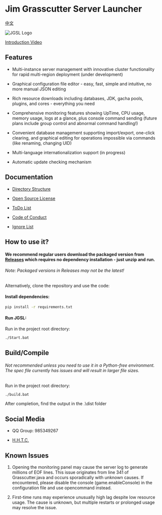 # Jim Grasscutter Server Launcher

[中文](README.md)

![JGSL Logo](Assets/JGSL-Logo.ico)

[Introduction Video](https://www.bilibili.com/video/BV1C2EkzoEqd)

## Features

- Multi-instance server management with innovative cluster functionality for rapid multi-region deployment (under development)
  
- Graphical configuration file editor - easy, fast, simple and intuitive, no more manual JSON editing
  
- Rich resource downloads including databases, JDK, gacha pools, plugins, and cores - everything you need
  
- Comprehensive monitoring features showing UpTime, CPU usage, memory usage, logs at a glance, plus console command sending (future plans include group control and abnormal command handling!)
  
- Convenient database management supporting import/export, one-click clearing, and graphical editing for operations impossible via commands (like renaming, changing UID)
  
- Multi-language internationalization support (in progress)
  
- Automatic update checking mechanism

## Documentation

- [Directory Structure](DirInfo.md)
  
- [Open Source License](LICENSE)
  
- [ToDo List](todolist.md)
  
- [Code of Conduct](CODE_OF_CONDUCT.md)
  
- [Ignore List](.gitignore)

## How to use it?

#### We recommend regular users download the packaged version from [Releases](https://github.com/Jimmy32767255/JimGrasscutterServerLauncher/releases) which requires no dependency installation - just unzip and run.

###### Note: Packaged versions in Releases may not be the latest!

Alternatively, clone the repository and use the code:

#### Install dependencies:

```bash
pip install -r requirements.txt
```

#### Run JGSL:

Run in the project root directory:

```bash
./Start.bat
```

## Build/Compile

###### Not recommended unless you need to use it in a Python-free environment. The spec file currently has issues and will result in larger file sizes.

Run in the project root directory:

```bash
./build.bat
```

After completion, find the output in the .\dist folder

## Social Media

- QQ Group: 985349267
  
- [H.H.T.C.](https://t.me/Jimmy32767255_Community_recover)

## Known Issues

1. Opening the monitoring panel may cause the server log to generate millions of EOF lines. This issue originates from line 341 of Grasscutter.java and occurs sporadically with unknown causes. If encountered, please disable the console (game.enableConsole) in the configuration file and use opencommand instead.

2. First-time runs may experience unusually high lag despite low resource usage. The cause is unknown, but multiple restarts or prolonged usage may resolve the issue.
